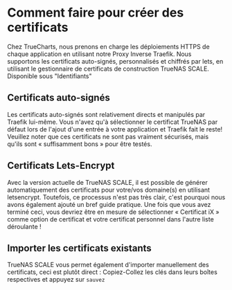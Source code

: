 # Comment faire pour créer des certificats

Chez TrueCharts, nous prenons en charge les déploiements HTTPS de chaque application en utilisant notre Proxy Inverse Traefik. Nous supportons les certificats auto-signés, personnalisés et chiffrés par lets, en utilisant le gestionnaire de certificats de construction TrueNAS SCALE. Disponible sous "Identifiants"

## Certificats auto-signés

Les certificats auto-signés sont relativement directs et manipulés par Traefik lui-même. Vous n'avez qu'à sélectionner le certificat TrueNAS par défaut lors de l'ajout d'une entrée à votre application et Traefik fait le reste! Veuillez noter que ces certificats ne sont pas vraiment sécurisés, mais qu'ils sont « suffisamment bons » pour être testés.

## Certificats Lets-Encrypt

Avec la version actuelle de TrueNAS SCALE, il est possible de générer automatiquement des certificats pour votre/vos domaine(s) en utilisant letsencrypt. Toutefois, ce processus n'est pas très clair, c'est pourquoi nous avons également ajouté un bref guide pratique. Une fois que vous avez terminé ceci, vous devriez être en mesure de sélectionner « Certificat iX » comme option de certificat et votre certificat personnel dans l'autre liste déroulante !

## Importer les certificats existants

TrueNAS SCALE vous permet également d'importer manuellement des certificats, ceci est plutôt direct : Copiez-Collez les clés dans leurs boîtes respectives et appuyez sur `sauvez`
